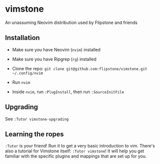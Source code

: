 # vimstone

An unassuming Neovim distribution used by Flipstone and friends

## Installation

* Make sure you have Neovim (`nvim`) installed
* Make sure you have Ripgrep (`rg`) installed

* Clone the repo: `git clone git@github.com:flipstone/vimstone.git ~/.config/nvim`
* Run `nvim`
* Inside `nvim`, run `:PlugInstall`, then run `:SourceInitFile`

## Upgrading

See `:Tutor vimstone-upgrading`

## Learning the ropes

`:Tutor` is your friend! Run it to get a very basic introduction to vim. There's also a tutorial for
Vimstone itself: `:Tutor vimstone`! It will help you get familiar with the specific plugins and mappings
that are set up for you.

